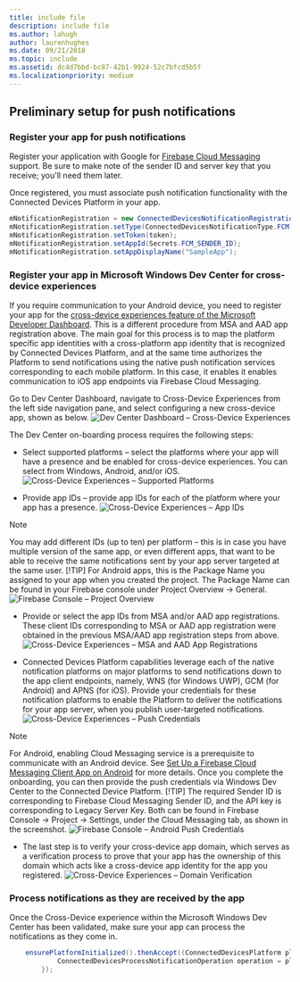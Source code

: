 ```yaml
---
title: include file
description: include file
ms.author: lahugh
author: laurenhughes
ms.date: 09/21/2018
ms.topic: include
ms.assetid: dc4d7bbd-bc87-42b1-9924-52c7bfcd5b5f
ms.localizationpriority: medium
---
```


## Preliminary setup for push notifications

### Register your app for push notifications

Register your application with Google for [Firebase Cloud Messaging](https://firebase.google.com/docs/cloud-messaging/android/client) support. Be sure to make note of the sender ID and server key that you receive; you'll need them later. 

Once registered, you must associate push notification functionality with the Connected Devices Platform in your app.

```Java
mNotificationRegistration = new ConnectedDevicesNotificationRegistration();
mNotificationRegistration.setType(ConnectedDevicesNotificationType.FCM);
mNotificationRegistration.setToken(token);
mNotificationRegistration.setAppId(Secrets.FCM_SENDER_ID);
mNotificationRegistration.setAppDisplayName("SampleApp");
```

### Register your app in Microsoft Windows Dev Center for cross-device experiences
If you require communication to your Android device, you need to register your app for the [cross-device experiences feature of the Microsoft Developer Dashboard](https://developer.microsoft.com/dashboard/crossplatform/web). This is a different procedure from MSA and AAD app registration above.  The main goal for this process is to map the platform specific app identities with a cross-platform app identity that is recognized by Connected Devices Platform, and at the same time authorizes the Platform to send notifications using the native push notification services corresponding to each mobile platform. In this case, it enables it enables communication to iOS app endpoints via Firebase Cloud Messaging.

Go to Dev Center Dashboard, navigate to Cross-Device Experiences from the left side navigation pane, and select configuring a new cross-device app, shown as below.
![Dev Center Dashboard – Cross-Device Experiences](../../msgraph-notifications/media/dev_center_portal/dev_center_portal_1_overview.png)

The Dev Center on-boarding process requires the following steps:
* Select supported platforms – select the platforms where your app will have a presence and be enabled for cross-device experiences. You can select from Windows, Android, and/or iOS.
![Cross-Device Experiences – Supported Platforms](../../msgraph-notifications/media/dev_center_portal/dev_center_portal_2_supported_platforms.png)

* Provide app IDs – provide app IDs for each of the platform where your app has a presence. 
![Cross-Device Experiences – App IDs](../../msgraph-notifications/media/dev_center_portal/dev_center_portal_3_app_ids.png)
> [!NOTE]
> You may add different IDs (up to ten) per platform – this is in case you have multiple version of the same app, or even different apps, that want to be able to receive the same notifications sent by your app server targeted at the same user. 
> [!TIP] 
> For Android apps, this is the Package Name you assigned to your app when you created the project. The Package Name can be found in your Firebase console under Project Overview -> General.
![Firebase Console – Project Overview](../../msgraph-notifications/media/dev_center_portal/firebase_overview.png)

* Provide or select the app IDs from MSA and/or AAD app registrations. These client IDs corresponding to MSA or AAD app registration were obtained in the previous MSA/AAD app registration steps from above. 
![Cross-Device Experiences – MSA and AAD App Registrations](../../msgraph-notifications/media/dev_center_portal/dev_center_portal_4_msa_aad_connections.png)

* Connected Devices Platform capabilities leverage each of the native notification platforms on major platforms to send notifications down to the app client endpoints, namely, WNS (for Windows UWP), GCM (for Android) and APNS (for iOS). Provide your credentials for these notification platforms to enable the Platform to deliver the notifications for your app server, when you publish user-targeted notifications.
![Cross-Device Experiences – Push Credentials](../../msgraph-notifications/media/dev_center_portal/dev_center_portal_5_push_credentials.png)
> [!NOTE] 
> For Android, enabling Cloud Messaging service is a prerequisite to communicate with an Android device. See [Set Up a Firebase Cloud Messaging Client App on Android](https://firebase.google.com/docs/cloud-messaging/android/client) for more details. Once you complete the onboarding, you can then provide the push credentials via Windows Dev Center to the Connected Device Platform. 
> [!TIP] 
> The required Sender ID is corresponding to Firebase Cloud Messaging Sender ID, and the API key is corresponding to Legacy Server Key. Both can be found in Firebase Console -> Project -> Settings, under the Cloud Messaging tab, as shown in the screenshot.
![Firebase Console – Android Push Credentials](../../msgraph-notifications/media/dev_center_portal/firebase_push_creds.png)

* The last step is to verify your cross-device app domain, which serves as a verification process to prove that your app has the ownership of this domain which acts like a cross-device app identity for the app you registered.
![Cross-Device Experiences – Domain Verification](../../msgraph-notifications/media/dev_center_portal/dev_center_portal_6_domain_verification.png)

### Process notifications as they are received by the app

Once the Cross-Device experience within the Microsoft Windows Dev Center has been validated, make sure your app can process the notifications as they come in. 

```Java
    ensurePlatformInitialized().thenAccept((ConnectedDevicesPlatform platform) -> {
            ConnectedDevicesProcessNotificationOperation operation = platform.processNotification(data);
        });
```